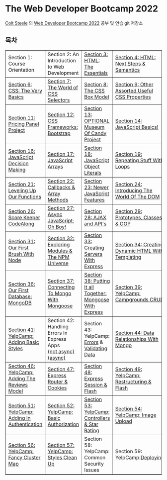 # The Web Developer Bootcamp 2022

<a href="https://github.com/Colt"> Colt Steele</a> 의 <a href="http://www.udemy.com/course/the-web-developer-bootcamp/">Web Developer Bootcamp 2022</a> 공부 및 연습 git 저장소

## 목차

<table class="tftable" border="1">
  <tr>
    <td>Section 1: Course Orientation</td>
    <td>Section 2: An Introduction to Web Development</td>
    <td><a href="https://github.com/PMtHk/TheWebBootCamp2022/tree/main/01_HTML_Intro">Section 3: HTML: The Essentials</a></td>
    <td><a href="https://github.com/PMtHk/TheWebBootCamp2022/tree/main/02_HTML_Semantic">Section 4: HTML: Next Steps & Semantics</td>
    <td><a href="https://github.com/PMtHk/TheWebBootCamp2022/tree/main/03_HTML_Form%20%26%20Table">Section 5: HTML: Froms & Tables</td>
  </tr>
  <tr>
    <td><a href="https://github.com/PMtHk/TheWebBootCamp2022/tree/main/04_CSS_Intro">Section 6: CSS: The Very Basics</td>
    <td><a href="https://github.com/PMtHk/TheWebBootCamp2022/tree/main/05_CSS_Selector">Section 7: The World of CSS Selectors</td>
    <td><a href="https://github.com/PMtHk/TheWebBootCamp2022/tree/main/06_CSS_BoxModel%20%26%20Units">Section 8: The CSS Box Model</td>
    <td><a href="https://github.com/PMtHk/TheWebBootCamp2022/tree/main/07_CSS_More%20Properties">Section 9: Other Assorted Useful CSS Properties</td>
    <td><a href="https://github.com/PMtHk/TheWebBootCamp2022/tree/main/08_CSS_FlexBox%20%26%20Responsive">Section 10: Responsive CSS & Flexbox</td>
  </tr>
  <tr>
    <td><a href="https://github.com/PMtHk/TheWebBootCamp2022/tree/main/Project/Pricing_Panel">Section 11: Pricing Panel Project</td>
    <td><a href="https://github.com/PMtHk/TheWebBootCamp2022/tree/main/09_CSS_Bootstrap">Section 12: CSS Frameworks: Bootstrap</td>
    <td><a href="https://github.com/PMtHk/TheWebBootCamp2022/tree/main/Project/Museum_Of_Candy">Section 13: OPTIONAL Museum Of Candy Project</td>
    <td><a href="https://github.com/PMtHk/TheWebBootCamp2022/tree/main/10_JS_Intro">Section 14: JavaScript Basics!</td>
    <td><a href="https://github.com/PMtHk/TheWebBootCamp2022/tree/main/11_JS_String">Section 15: JavaScript Strings and More</td>
  </tr>
  <tr>
    <td><a href="https://github.com/PMtHk/TheWebBootCamp2022/tree/main/12_JS_Boolean%20Logic">Section 16: JavaScript Decision Making</td>
    <td><a href="https://github.com/PMtHk/TheWebBootCamp2022/tree/main/13_JS_Array">Section 17: JavaScript Arrays</td>
    <td><a href="https://github.com/PMtHk/TheWebBootCamp2022/tree/main/14_JS_Object%20Literals">Section 18: JavaScript Object Literals</td>
    <td><a href="https://github.com/PMtHk/TheWebBootCamp2022/tree/main/15_JS_Loops">Section 19: Repeating Stuff With Loops</td>
    <td><a href="https://github.com/PMtHk/TheWebBootCamp2022/tree/main/16_JS_Functions">Section 20: NEW: Introducing Functions</td>
  </tr>
  <tr>
    <td><a href="https://github.com/PMtHk/TheWebBootCamp2022/tree/main/16_JS_Functions">Section 21: Leveling Up Our Functions</td>
    <td><a href="https://github.com/PMtHk/TheWebBootCamp2022/tree/main/17_JS_Callback%20Method">Section 22: Callbacks & Array Methods</td>
    <td><a href="https://github.com/PMtHk/TheWebBootCamp2022/tree/main/18_JS_New%20Features">Section 23: Newer JavaScript Features</td>
    <td><a href="https://github.com/PMtHk/TheWebBootCamp2022/tree/main/19_DOM_Intro">Section 24: Introducing The World Of The DOM</td>
    <td><a href="https://github.com/PMtHk/TheWebBootCamp2022/tree/main/20_DOM_Events">Section 25: The Missing Piece: DOM Events</td>
  </tr>
  <tr>
    <td><a href="https://github.com/PMtHk/TheWebBootCamp2022/tree/main/Project/ScoreKeeper">Section 26: Score Keeper CodeAlong</td>
    <td><a href="https://github.com/PMtHk/TheWebBootCamp2022/tree/main/21_JS_Async">Section 27: Async JavaScript: Oh Boy!</td>
    <td><a href="https://github.com/PMtHk/TheWebBootCamp2022/tree/main/22_JS_AJAX%20%26%20API">Section 28: AJAX and API's</td>
    <td><a href="https://github.com/PMtHk/TheWebBootCamp2022/tree/main/23_JS_OOP">Section 29: Prototypes, Classes & OOP</td>
    <td><a href="https://github.com/PMtHk/TheWebBootCamp2022/tree/main/24_Terminal">Section 30: Mastering The Terminal</td>
  </tr>
  <tr>
    <td><a href="https://github.com/PMtHk/TheWebBootCamp2022/tree/main/25_Node_Intro">Section 31: Our First Brush With Node</td>
    <td><a href="https://github.com/PMtHk/TheWebBootCamp2022/tree/main/26_Node_NPM">Section 32: Exploring Modules & The NPM Universe</td>
    <td><a href="https://github.com/PMtHk/TheWebBootCamp2022/tree/main/27_Express_Intro/FirstApp">Section 33: Creating Servers With Express</td>
    <td><a href="https://github.com/PMtHk/TheWebBootCamp2022/tree/main/28_Express_Templating">Section 34: Creating Dynamic HTML With Templating</td>
    <td><a href="https://github.com/PMtHk/TheWebBootCamp2022/tree/main/29_Express_RESTful%20Routes">Section 35: Defining RESTful Routes</td>
  </tr>
  <tr>
    <td><a href="https://github.com/PMtHk/TheWebBootCamp2022/tree/main/30_Mongoose_Intro">Section 36: Our First Database: MongoDB</td>
    <td><a href="https://github.com/PMtHk/TheWebBootCamp2022/tree/main/31_Mongoose_Express">Section 37: Connecting To Mongo With Mongoose</td>
    <td><a href="https://github.com/PMtHk/TheWebBootCamp2022/tree/main/31_Mongoose_Express">Section 38: Putting It all Together: Mongoose With Express</td>
    <td><a href="https://github.com/PMtHk/TheWebBootCamp2022/commit/6b7834b6a6e01db107cb0770d6c2284a16622f87">Section 39: YelpCamp: Campgrounds CRUD</a></td>
    <td><a href="https://github.com/PMtHk/TheWebBootCamp2022/tree/main/32_Middleware_Intro">Section 40: Middleware: The Key To Express</a></td>
  </tr>
  <tr>
    <td><a href="https://github.com/PMtHk/TheWebBootCamp2022/commit/f2f292b48e0a479aa5639298e9fd1f6898f3c32d">Section 41: YelpCamp: Adding Basic Styles</a></td>
    <td>Section 42: Handling Errors In Express Apps<br/><a href="https://github.com/PMtHk/TheWebBootCamp2022/commit/fde935f2dc1b6effa213c1496aa3c7a25e47e8d1">
    (not async)</a><br/><a href="https://github.com/PMtHk/TheWebBootCamp2022/tree/main/33_Async_Error_Handling">(async)</a></td>
    <td>Section 43: YelpCamp: <a href="https://github.com/PMtHk/TheWebBootCamp2022/commit/95083a9364f8f59486bcbbac4341b777d05dc6e9">Errors</a> & <a href="https://github.com/PMtHk/TheWebBootCamp2022/commit/ec239cbe074d7b14cb6bfff65b598a91a771cfc9">Validating Data</a></td>
    <td><a href="https://github.com/PMtHk/TheWebBootCamp2022/tree/main/34_Mongo_Relationships">Section 44: Data Relationships With Mongo</a></td>
    <td><a href="https://github.com/PMtHk/TheWebBootCamp2022/tree/main/35_Mongo%20Relationships%20with%20Express">Section 45: Mongo Relationships with Express</a></td>
  </tr>
  <tr>
    <td><a href="https://github.com/PMtHk/TheWebBootCamp2022/tree/main/YelpCamp">Section 46: YelpCamp: Adding The Reviews Model</a></td>
    <td><a href="https://github.com/PMtHk/TheWebBootCamp2022/tree/main/36_Express_Router%20%26%20Cookies">Section 47: Express Router & Cookies</a></td>
    <td><a href="https://github.com/PMtHk/TheWebBootCamp2022/tree/main/37_Express_Session%20%26%20Flash">Section 48: Express Session & Flash</a></td>
    <td><a href="https://github.com/PMtHk/TheWebBootCamp2022/commit/b1794d62b5bb092d2318ed4c99fa18b81dc38e54">Section 49: YelpCamp: Restructuring & Flash</a></td>
    <td><a href="https://github.com/PMtHk/TheWebBootCamp2022/commit/87d58a461e99233403b990d04617b7dd34580942">Section 50: Authentication From "Scratch"</a></td>
  </tr>
  <tr>
    <td><a href="https://github.com/PMtHk/TheWebBootCamp2022/commit/f22a3959e829abc8e5dead94826f4b58a8219030">Section 51: YelpCamp: Adding In Authentication</a></td>
    <td><a href="https://github.com/PMtHk/TheWebBootCamp2022/tree/f22a3959e829abc8e5dead94826f4b58a8219030">Section 52: YelpCamp: Basic Authorization</a></td>
    <td><a href="https://github.com/PMtHk/TheWebBootCamp2022/tree/4bf209e2e3fc33dfac07b66cabcf59a87e33c4f8">Section 53: YelpCamp: Controllers & Star Rating</a></td>
    <td><a href="https://github.com/PMtHk/TheWebBootCamp2022/tree/3f540cc943aa5271637564ddb93c38cf3ac3a7f5/YelpCamp">Section 54: YelpCamp: Image Upload</a></td>
    <td><a href="https://github.com/PMtHk/TheWebBootCamp2022/tree/9346568532fd8c007f84b45112bcce80493dadd4/YelpCamp">Section 55: YelpCamp: Adding Maps</a></td>
  </tr>
  <tr>
    <td><a href="https://github.com/PMtHk/TheWebBootCamp2022/tree/3f63897874b764286ee816afc529724b2c7f7b58/YelpCamp">Section 56: YelpCamp: Fancy Cluster Map</a></td>
    <td><a href="https://github.com/PMtHk/TheWebBootCamp2022/tree/06caff2e5fb3bb1329cca8b7b7c08a1079b7b1aa/YelpCamp">Section 57: YelpCamp: Styles Clean Up</a></td>
    <td>Section 58: YelpCamp: Common Security Issues</td>
    <td>Section 59: YelpCamp:<a href="https://zooby-yelpcamp.herokuapp.com/">Deploying</a></td>
    <td>Section 60: The End :(</td>
  </tr>

</table>

